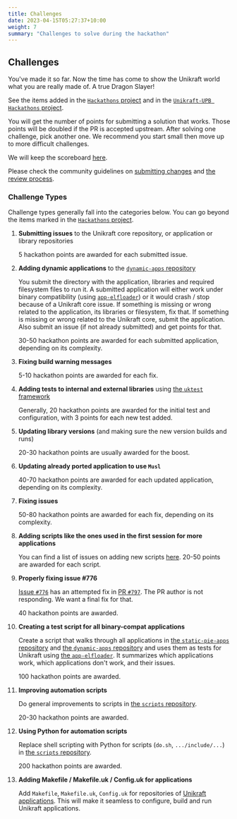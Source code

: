 ```yaml
---
title: Challenges
date: 2023-04-15T05:27:37+10:00
weight: 7
summary: "Challenges to solve during the hackathon"
---
```


## Challenges

You've made it so far.
Now the time has come to show the Unikraft world what you are really made of.
A true Dragon Slayer!

See the items added in the [`Hackathons` project](https://github.com/orgs/unikraft/projects/29) and in the [`Unikraft-UPB Hackathons` project](https://github.com/orgs/unikraft-upb/projects/1).

You will get the number of points for submitting a solution that works.
Those points will be doubled if the PR is accepted upstream.
After solving one challenge, pick another one.
We recommend you start small then move up to more difficult challenges.

We will keep the scoreboard [here](https://docs.google.com/spreadsheets/d/1XyoDp7diJvuIjViAEiSHT-gqy5UwbYAULAOe7v3eYOc/edit?usp=sharing).

Please check the community guidelines on [submitting changes](/docs/contributing/submitting-changes) and [the review process](/docs/contributing/review-process).

### Challenge Types

Challenge types generally fall into the categories below.
You can go beyond the items marked in the [`Hackathons` project](https://github.com/orgs/unikraft/projects/29).

1. **Submitting issues** to the Unikraft core repository, or application or library repositories

   5 hackathon points are awarded for each submitted issue.

1. **Adding dynamic applications** to the [`dynamic-apps` repository](https://github.com/unikraft/dynamic-apps)

   You submit the directory with the application, libraries and required filesystem files to run it.
   A submitted application will either work under binary compatibility (using [`app-elfloader`](https://github.com/unikraft/dynamic-apps)) or it would crash / stop because of a Unikraft core issue.
   If something is missing or wrong related to the application, its libraries or filesystem, fix that.
   If something is missing or wrong related to the Unikraft core, submit the application.
   Also submit an issue (if not already submitted) and get points for that.

   30-50 hackathon points are awarded for each submitted application, depending on its complexity.

1. **Fixing build warning messages**

   5-10 hackathon points are awarded for each fix.

1. **Adding tests to internal and external libraries** using [the `uktest` framework](https://github.com/unikraft/unikraft/tree/staging/lib/uktest)

   Generally, 20 hackathon points are awarded for the initial test and configuration, with 3 points for each new test added.

1. **Updating library versions** (and making sure the new version builds and runs)

   20-30 hackathon points are usually awarded for the boost.

1. **Updating already ported application to use `Musl`**

   40-70 hackathon points are awarded for each updated application, depending on its complexity.

1. **Fixing issues**

   50-80 hackathon points are awarded for each fix, depending on its complexity.

1. **Adding scripts like the ones used in the first session for more applications**

   You can find a list of issues on adding new scripts [here](https://github.com/orgs/unikraft-upb/projects/1).
   20-50 points are awarded for each script.

1. **Properly fixing issue #776**

   [Issue `#776`](https://github.com/unikraft/unikraft/issues/766) has an attempted fix in [PR `#797`](https://github.com/unikraft/unikraft/pull/797).
   The PR author is not responding.
   We want a final fix for that.

   40 hackathon points are awarded.

1. **Creating a test script for all binary-compat applications**

   Create a script that walks through all applications in [the `static-pie-apps` repository](https://github.com/unikraft/static-pie-apps) and [the `dynamic-apps` repository](https://github.com/unikraft/dynamic-apps) and uses them as tests for Unikraft using [the `app-elfloader`](https://github.com/unikraft/app-elfloader).
   It summarizes which applications work, which applications don't work, and their issues.

   100 hackathon points are awarded.

1. **Improving automation scripts**

   Do general improvements to scripts in [the `scripts` repository](https://github.com/unikraft-upb/scripts).

   20-30 hackathon points are awarded.

1. **Using Python for automation scripts**

   Replace shell scripting with Python for scripts (`do.sh`, `.../include/...`) in [the `scripts` repository](https://github.com/unikraft-upb/scripts).

   200 hackathon points are awarded.

1. **Adding Makefile / Makefile.uk / Config.uk for applications**

   Add `Makefile`, `Makefile.uk`, `Config.uk` for repositories of [Unikraft applications](https://github.com/search?q=topic%3Aunikraft-application+org%3Aunikraft+fork%3Atrue&type=repositories).
   This will make it seamless to configure, build and run Unikraft applications.
